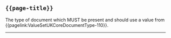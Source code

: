 ## <code>{{page-title}}</code>

The type of document which MUST be present and should use a value from {{pagelink:ValueSetUKCoreDocumentType-110}}.

---